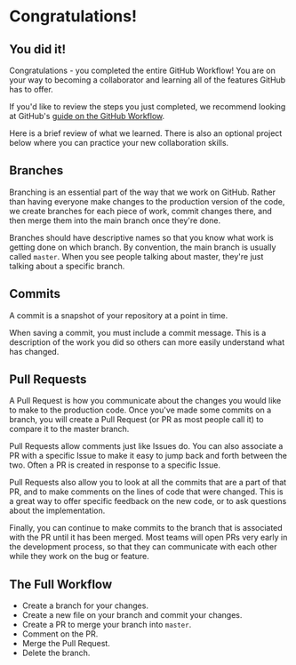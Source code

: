 # Congratulations!
## You did it!

Congratulations - you completed the entire GitHub Workflow! You are on your way to becoming a collaborator and learning all of the features GitHub has to offer.

If you'd like to review the steps you just completed, we recommend looking at GitHub's <a href="https://guides.github.com/introduction/flow/" target="_blank">guide on the GitHub Workflow</a>. 

Here is a brief review of what we learned. There is also an optional project below where you can practice your new collaboration skills.


## Branches

Branching is an essential part of the way that we work on GitHub. Rather than having everyone make changes to the production version of the code, we create branches for each piece of work, commit changes there, and then merge them into the main branch once they're done.

Branches should have descriptive names so that you know what work is getting done on which branch. By convention, the main branch is usually called `master`. When you see people talking about master, they're just talking about a specific branch. 


## Commits

A commit is a snapshot of your repository at a point in time. 

When saving a commit, you must include a commit message. This is a description of the work you did so others can more easily understand what has changed.


## Pull Requests

A Pull Request is how you communicate about the changes you would like to make to the production code. Once you've made some commits on a branch, you will create a Pull Request (or PR as most people call it) to compare it to the master branch. 

Pull Requests allow comments just like Issues do. You can also associate a PR with a specific Issue to make it easy to jump back and forth between the two. Often a PR is created in response to a specific Issue. 

Pull Requests also allow you to look at all the commits that are a part of that PR, and to make comments on the lines of code that were changed. This is a great way to offer specific feedback on the new code, or to ask questions about the implementation. 

Finally, you can continue to make commits to the branch that is associated with the PR until it has been merged. Most teams will open PRs very early in the development process, so that they can communicate with each other while they work on the bug or feature.


## The Full Workflow

* Create a branch for your changes.
* Create a new file on your branch and commit your changes.
* Create a PR to merge your branch into `master`.
* Comment on the PR.
* Merge the Pull Request.
* Delete the branch.